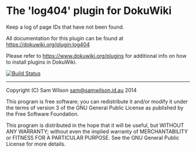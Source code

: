 # The 'log404' plugin for DokuWiki

Keep a log of page IDs that have not been found.

All documentation for this plugin can be found at
https://dokuwiki.org/plugin:log404

Please refer to https://www.dokuwiki.org/plugins for additional info
on how to install plugins in DokuWiki.

[![Build Status](https://travis-ci.org/samwilson/dokuwiki-plugin-log404.svg)](https://travis-ci.org/samwilson/dokuwiki-plugin-log404)

----

Copyright (C) Sam Wilson <sam@samwilson.id.au> 2014

This program is free software; you can redistribute it and/or modify
it under the terms of version 3 of the GNU General Public License as
published by the Free Software Foundation.

This program is distributed in the hope that it will be useful,
but WITHOUT ANY WARRANTY; without even the implied warranty of
MERCHANTABILITY or FITNESS FOR A PARTICULAR PURPOSE.  See the
GNU General Public License for more details.

